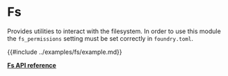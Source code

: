 # Fs

Provides utilities to interact with the filesystem. In order to use this module the
`fs_permissions` setting must be set correctly in `foundry.toml`.

{{#include ../examples/fs/example.md}}

[**Fs API reference**](../references/fs.md)
